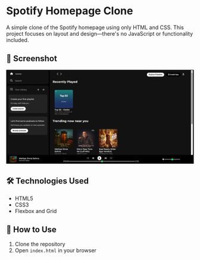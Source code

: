 # Spotify Homepage Clone

A simple clone of the Spotify homepage using only HTML and CSS. This project focuses on layout and design—there's no JavaScript or functionality included.

## 📸 Screenshot

![Spotify Homepage Clone](assests/spotify-clone.png)

## 🛠️ Technologies Used

- HTML5
- CSS3
- Flexbox and Grid

## 🚀 How to Use

1. Clone the repository
2. Open `index.html` in your browser